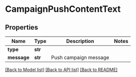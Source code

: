 # CampaignPushContentText

## Properties
Name | Type | Description | Notes
------------ | ------------- | ------------- | -------------
**type** | **str** |  | 
**message** | **str** | Push campaign message | 

[[Back to Model list]](../README.md#documentation-for-models) [[Back to API list]](../README.md#documentation-for-api-endpoints) [[Back to README]](../README.md)


